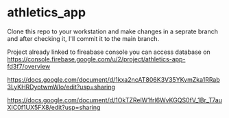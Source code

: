 # athletics_app

Clone this repo to your workstation and make changes in a seprate branch and after checking it, I'll commit it to the main branch.

Project already linked to fireabase console you can access database on https://console.firebase.google.com/u/2/project/athletics-app-fd3f7/overview

https://docs.google.com/document/d/1kxa2ncAT806K3V35YKvmZka1RRab3LyKHRDyotwmWIo/edit?usp=sharing

https://docs.google.com/document/d/1OkTZRelW1frl6WvKGQS0fV_1Br_T7auXIC0f1UX5FX8/edit?usp=sharing
